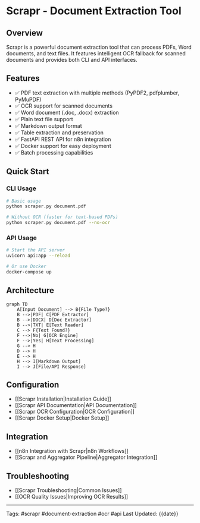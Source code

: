# Scrapr - Document Extraction Tool

## Overview
Scrapr is a powerful document extraction tool that can process PDFs, Word documents, and text files. It features intelligent OCR fallback for scanned documents and provides both CLI and API interfaces.

## Features
- ✅ PDF text extraction with multiple methods (PyPDF2, pdfplumber, PyMuPDF)
- ✅ OCR support for scanned documents
- ✅ Word document (.doc, .docx) extraction
- ✅ Plain text file support
- ✅ Markdown output format
- ✅ Table extraction and preservation
- ✅ FastAPI REST API for n8n integration
- ✅ Docker support for easy deployment
- ✅ Batch processing capabilities

## Quick Start

### CLI Usage
```bash
# Basic usage
python scraper.py document.pdf

# Without OCR (faster for text-based PDFs)
python scraper.py document.pdf --no-ocr
```

### API Usage
```bash
# Start the API server
uvicorn api:app --reload

# Or use Docker
docker-compose up
```

## Architecture
```mermaid
graph TD
    A[Input Document] --> B{File Type?}
    B -->|PDF| C[PDF Extractor]
    B -->|DOCX| D[Doc Extractor]
    B -->|TXT| E[Text Reader]
    C --> F{Text Found?}
    F -->|No| G[OCR Engine]
    F -->|Yes| H[Text Processing]
    G --> H
    D --> H
    E --> H
    H --> I[Markdown Output]
    I --> J[File/API Response]
```

## Configuration
- [[Scrapr Installation|Installation Guide]]
- [[Scrapr API Documentation|API Documentation]]
- [[Scrapr OCR Configuration|OCR Configuration]]
- [[Scrapr Docker Setup|Docker Setup]]

## Integration
- [[n8n Integration with Scrapr|n8n Workflows]]
- [[Scrapr and Aggregator Pipeline|Aggregator Integration]]

## Troubleshooting
- [[Scrapr Troubleshooting|Common Issues]]
- [[OCR Quality Issues|Improving OCR Results]]

---
Tags: #scrapr #document-extraction #ocr #api
Last Updated: {{date}}